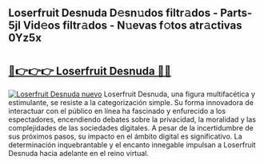 ## Loserfruit Desnuda D𝚎sn𝚞dos filtr𝚊dos - Parts-5jl Vid𝚎os filtr𝚊dos - N𝚞evas f𝚘tos atr𝚊ctivas 0Yz5x

# <h2><a href="http://mb1jno.tromn.icu/?c=Loserfruit+Desnuda">🔗👉👉👉 Loserfruit Desnuda 🔗🔗</a></h2>

[![Loserfruit Desnuda nuevo](https://i.imgur.com/pEAQMta.gif)](http://mb1jno.tromn.icu/?c=Loserfruit+Desnuda)
Loserfruit Desnuda, una figura multifacética y estimulante, se resiste a la categorización simple. Su forma innovadora de interactuar con el público en línea ha fascinado y enfurecido a los espectadores, encendiendo debates sobre la privacidad, la moralidad y las complejidades de las sociedades digitales. A pesar de la incertidumbre de sus próximos pasos, su impacto en el ámbito digital es significativo. La determinación inquebrantable y el encanto innegable impulsan a Loserfruit Desnuda hacia adelante en el reino virtual.
